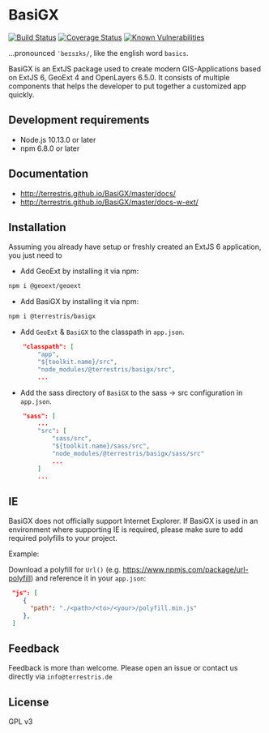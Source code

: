 # BasiGX

[![Build Status](https://travis-ci.org/terrestris/BasiGX.svg?branch=master)](https://travis-ci.org/terrestris/BasiGX) [![Coverage Status](https://coveralls.io/repos/terrestris/BasiGX/badge.svg?branch=master&service=github)](https://coveralls.io/github/terrestris/BasiGX?branch=master) [![Known Vulnerabilities](https://snyk.io/test/github/terrestris/BasiGX/badge.svg?targetFile=package.json)](https://snyk.io/test/github/terrestris/BasiGX?targetFile=package.json)

…pronounced `ˈbeɪsɪks/`, like the english word `basics`.

BasiGX is an ExtJS package used to create modern GIS-Applications based on ExtJS 6, GeoExt 4 and OpenLayers 6.5.0.
It consists of multiple components that helps the developer to put together a customized app quickly.

## Development requirements

* Node.js 10.13.0 or later
* npm 6.8.0 or later

## Documentation

* http://terrestris.github.io/BasiGX/master/docs/
* http://terrestris.github.io/BasiGX/master/docs-w-ext/

## Installation

Assuming you already have setup or freshly created an ExtJS 6 application, you just need to

* Add GeoExt by installing it via npm:
```bash
npm i @geoext/geoext
```

* Add BasiGX by installing it via npm:
```bash
npm i @terrestris/basigx
```

* Add `GeoExt` & `BasiGX` to the classpath in `app.json`.
```json
    "classpath": [
        "app",
        "${toolkit.name}/src",
        "node_modules/@terrestris/basigx/src",
        ...
```

* Add the sass directory of `BasiGX` to the sass -> src configuration in `app.json`.
```json
    "sass": [
        ...
        "src": [
            "sass/src",
            "${toolkit.name}/sass/src",
            "node_modules/@terrestris/basigx/sass/src"
            ...
        ]
        ...
```

## IE

BasiGX does not officially support Internet Explorer. If BasiGX is used in an environment where supporting IE is required,
please make sure to add required polyfills to your project.

Example:

Download a polyfill for `Url()` (e.g. https://www.npmjs.com/package/url-polyfill) and reference it in your `app.json`:

```json
 "js": [
    {
      "path": "./<path>/<to>/<your>/polyfill.min.js"
    },
 ]
```

## Feedback

Feedback is more than welcome. Please open an issue or contact us directly via `info@terrestris.de`

## License

GPL v3
